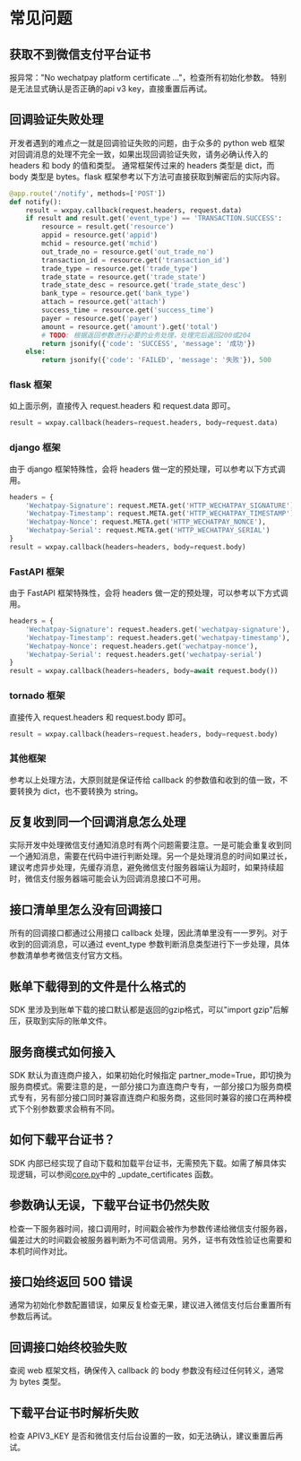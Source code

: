 # 常见问题

## 获取不到微信支付平台证书

报异常："No wechatpay platform certificate ..."，检查所有初始化参数。
特别是无法显式确认是否正确的api v3 key，直接重置后再试。

## 回调验证失败处理

开发者遇到的难点之一就是回调验证失败的问题，由于众多的 python web 框架对回调消息的处理不完全一致，如果出现回调验证失败，请务必确认传入的 headers 和 body 的值和类型。
通常框架传过来的 headers 类型是 dict，而 body 类型是 bytes。flask 框架参考以下方法可直接获取到解密后的实际内容。

```python
@app.route('/notify', methods=['POST'])
def notify():
    result = wxpay.callback(request.headers, request.data)
    if result and result.get('event_type') == 'TRANSACTION.SUCCESS':
        resource = result.get('resource')
        appid = resource.get('appid')
        mchid = resource.get('mchid')
        out_trade_no = resource.get('out_trade_no')
        transaction_id = resource.get('transaction_id')
        trade_type = resource.get('trade_type')
        trade_state = resource.get('trade_state')
        trade_state_desc = resource.get('trade_state_desc')
        bank_type = resource.get('bank_type')
        attach = resource.get('attach')
        success_time = resource.get('success_time')
        payer = resource.get('payer')
        amount = resource.get('amount').get('total')
        # TODO: 根据返回参数进行必要的业务处理，处理完后返回200或204
        return jsonify({'code': 'SUCCESS', 'message': '成功'})
    else:
        return jsonify({'code': 'FAILED', 'message': '失败'}), 500
```

### flask 框架

如上面示例，直接传入 request.headers 和 request.data 即可。

```python
result = wxpay.callback(headers=request.headers, body=request.data)
```

### django 框架

由于 django 框架特殊性，会将 headers 做一定的预处理，可以参考以下方式调用。

```python
headers = {
    'Wechatpay-Signature': request.META.get('HTTP_WECHATPAY_SIGNATURE'),
    'Wechatpay-Timestamp': request.META.get('HTTP_WECHATPAY_TIMESTAMP'),
    'Wechatpay-Nonce': request.META.get('HTTP_WECHATPAY_NONCE'),
    'Wechatpay-Serial': request.META.get('HTTP_WECHATPAY_SERIAL')
}
result = wxpay.callback(headers=headers, body=request.body)
```

### FastAPI 框架

由于 FastAPI 框架特殊性，会将 headers 做一定的预处理，可以参考以下方式调用。

```python
headers = {
    'Wechatpay-Signature': request.headers.get('wechatpay-signature'),
    'Wechatpay-Timestamp': request.headers.get('wechatpay-timestamp'),
    'Wechatpay-Nonce': request.headers.get('wechatpay-nonce'),
    'Wechatpay-Serial': request.headers.get('wechatpay-serial')
}
result = wxpay.callback(headers=headers, body=await request.body())
```

### tornado 框架

直接传入 request.headers 和 request.body 即可。

```python
result = wxpay.callback(headers=request.headers, body=request.body)
```

### 其他框架

参考以上处理方法，大原则就是保证传给 callback 的参数值和收到的值一致，不要转换为 dict，也不要转换为 string。

## 反复收到同一个回调消息怎么处理

实际开发中处理微信支付通知消息时有两个问题需要注意。一是可能会重复收到同一个通知消息，需要在代码中进行判断处理。另一个是处理消息的时间如果过长，建议考虑异步处理，先缓存消息，避免微信支付服务器端认为超时，如果持续超时，微信支付服务器端可能会认为回调消息接口不可用。

## 接口清单里怎么没有回调接口

所有的回调接口都通过公用接口 callback 处理，因此清单里没有一一罗列。对于收到的回调消息，可以通过 event_type 参数判断消息类型进行下一步处理，具体参数清单参考微信支付官方文档。

## 账单下载得到的文件是什么格式的

SDK 里涉及到账单下载的接口默认都是返回的gzip格式，可以"import gzip"后解压，获取到实际的账单文件。

## 服务商模式如何接入

SDK 默认为直连商户接入，如果初始化时候指定 partner_mode=True，即切换为服务商模式。需要注意的是，一部分接口为直连商户专有，一部分接口为服务商模式专有，另有部分接口同时兼容直连商户和服务商，这些同时兼容的接口在两种模式下个别参数要求会稍有不同。

## 如何下载平台证书？

SDK 内部已经实现了自动下载和加载平台证书，无需预先下载。如需了解具体实现逻辑，可以参阅[core.py](../wechatpayv3/core.py)中的 \_update_certificates 函数。

## 参数确认无误，下载平台证书仍然失败

检查一下服务器时间，接口调用时，时间戳会被作为参数传递给微信支付服务器，偏差过大的时间戳会被服务器判断为不可信调用。另外，证书有效性验证也需要和本机时间作对比。

## 接口始终返回 500 错误

通常为初始化参数配置错误，如果反复检查无果，建议进入微信支付后台重置所有参数后再试。

## 回调接口始终校验失败

查阅 web 框架文档，确保传入 callback 的 body 参数没有经过任何转义，通常为 bytes 类型。

## 下载平台证书时解析失败

检查 APIV3_KEY 是否和微信支付后台设置的一致，如无法确认，建议重置后再试。
